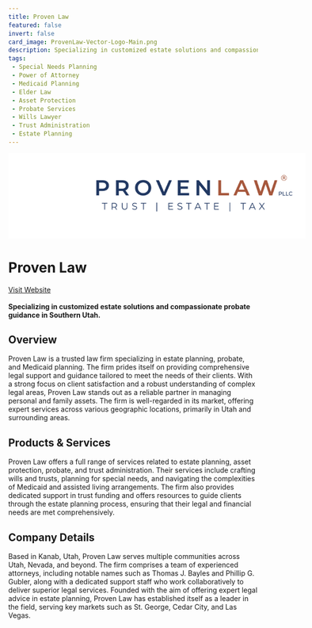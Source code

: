 ```yaml
---
title: Proven Law
featured: false
invert: false
card_image: ProvenLaw-Vector-Logo-Main.png
description: Specializing in customized estate solutions and compassionate probate guidance in Southern Utah.
tags: 
 - Special Needs Planning
 - Power of Attorney
 - Medicaid Planning
 - Elder Law
 - Asset Protection
 - Probate Services
 - Wills Lawyer
 - Trust Administration
 - Estate Planning
---
```


<div align="center">
<a href="https://provenlaw.com/kanab-ut/">
<img src="ProvenLaw-Vector-Logo-Main.png" alt="Logo" style="min-width: 200px; max-width: 600px; height: auto;" >
</a>
</div>

# Proven Law
<a href="https://provenlaw.com/kanab-ut/">Visit Website</a>
<br>
<br>
**Specializing in customized estate solutions and compassionate probate guidance in Southern Utah.**

## Overview
Proven Law is a trusted law firm specializing in estate planning, probate, and Medicaid planning. The firm prides itself on providing comprehensive legal support and guidance tailored to meet the needs of their clients. With a strong focus on client satisfaction and a robust understanding of complex legal areas, Proven Law stands out as a reliable partner in managing personal and family assets. The firm is well-regarded in its market, offering expert services across various geographic locations, primarily in Utah and surrounding areas.
## Products & Services 
Proven Law offers a full range of services related to estate planning, asset protection, probate, and trust administration. Their services include crafting wills and trusts, planning for special needs, and navigating the complexities of Medicaid and assisted living arrangements. The firm also provides dedicated support in trust funding and offers resources to guide clients through the estate planning process, ensuring that their legal and financial needs are met comprehensively.
## Company Details 
Based in Kanab, Utah, Proven Law serves multiple communities across Utah, Nevada, and beyond. The firm comprises a team of experienced attorneys, including notable names such as Thomas J. Bayles and Phillip G. Gubler, along with a dedicated support staff who work collaboratively to deliver superior legal services. Founded with the aim of offering expert legal advice in estate planning, Proven Law has established itself as a leader in the field, serving key markets such as St. George, Cedar City, and Las Vegas.

